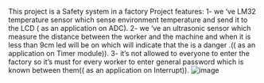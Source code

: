 This project is a Safety  system in a factory
Project features:
 1- we ‘ve LM32 temperature sensor which sense environment temperature and send it to the LCD ( as an application on ADC).
2- we ‘ve an ultrasonic sensor which measure the distance between the worker and the machine and when it is less than 9cm led will be on which will indicate that the is a danger .(( as an application on Timer module)).
3- it’s not allowed to everyone to enter the factory so it’s must for every worker to enter general password which is known between them(( as an application on Interrupt)). ![image](https://github.com/Yosranaser/safty-system-by-8051/assets/153253079/b1568045-8508-480e-b66e-e11c0a5e891c)
